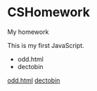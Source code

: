 # CSHomework
My homework

This is my first JavaScript.
- odd.html
- dectobin

[odd.html]()
[dectobin]()
